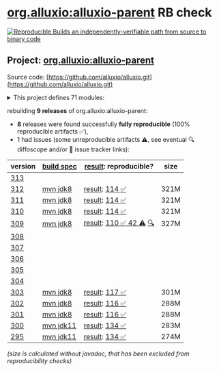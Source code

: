 [org.alluxio:alluxio-parent](https://central.sonatype.com/artifact/org.alluxio/alluxio-parent/versions) RB check
=======

[![Reproducible Builds](https://reproducible-builds.org/images/logos/rb.svg) an independently-verifiable path from source to binary code](https://reproducible-builds.org/)

## Project: [org.alluxio:alluxio-parent](https://central.sonatype.com/artifact/org.alluxio/alluxio-parent/versions)

Source code: [https://github.com/alluxio/alluxio.git](https://github.com/alluxio/alluxio.git)

<details><summary>This project defines 71 modules:</summary>

* [org.alluxio:alluxio-assembly](https://central.sonatype.com/artifact/org.alluxio/alluxio-assembly/312)
* [org.alluxio:alluxio-assembly-client](https://central.sonatype.com/artifact/org.alluxio/alluxio-assembly-client/312)
* [org.alluxio:alluxio-assembly-server](https://central.sonatype.com/artifact/org.alluxio/alluxio-assembly-server/312)
* [org.alluxio:alluxio-common](https://central.sonatype.com/artifact/org.alluxio/alluxio-common/312)
* [org.alluxio:alluxio-core](https://central.sonatype.com/artifact/org.alluxio/alluxio-core/312)
* [org.alluxio:alluxio-core-client](https://central.sonatype.com/artifact/org.alluxio/alluxio-core-client/312)
* [org.alluxio:alluxio-core-client-fs](https://central.sonatype.com/artifact/org.alluxio/alluxio-core-client-fs/312)
* [org.alluxio:alluxio-core-client-hdfs](https://central.sonatype.com/artifact/org.alluxio/alluxio-core-client-hdfs/312)
* [org.alluxio:alluxio-core-client-hdfs3](https://central.sonatype.com/artifact/org.alluxio/alluxio-core-client-hdfs3/312)
* [org.alluxio:alluxio-core-common](https://central.sonatype.com/artifact/org.alluxio/alluxio-core-common/312)
* [org.alluxio:alluxio-core-server](https://central.sonatype.com/artifact/org.alluxio/alluxio-core-server/312)
* [org.alluxio:alluxio-core-server-common](https://central.sonatype.com/artifact/org.alluxio/alluxio-core-server-common/312)
* [org.alluxio:alluxio-core-server-master](https://central.sonatype.com/artifact/org.alluxio/alluxio-core-server-master/312)
* [org.alluxio:alluxio-core-server-proxy](https://central.sonatype.com/artifact/org.alluxio/alluxio-core-server-proxy/312)
* [org.alluxio:alluxio-core-server-worker](https://central.sonatype.com/artifact/org.alluxio/alluxio-core-server-worker/312)
* [org.alluxio:alluxio-core-transport](https://central.sonatype.com/artifact/org.alluxio/alluxio-core-transport/312)
* [org.alluxio:alluxio-dora](https://central.sonatype.com/artifact/org.alluxio/alluxio-dora/312)
* [org.alluxio:alluxio-examples](https://central.sonatype.com/artifact/org.alluxio/alluxio-examples/312)
* [org.alluxio:alluxio-integration](https://central.sonatype.com/artifact/org.alluxio/alluxio-integration/312)
* [org.alluxio:alluxio-integration-fuse](https://central.sonatype.com/artifact/org.alluxio/alluxio-integration-fuse/312)
* [org.alluxio:alluxio-integration-jnifuse](https://central.sonatype.com/artifact/org.alluxio/alluxio-integration-jnifuse/312)
* [org.alluxio:alluxio-integration-jnifuse-fs](https://central.sonatype.com/artifact/org.alluxio/alluxio-integration-jnifuse-fs/312)
* [org.alluxio:alluxio-integration-jnifuse-native](https://central.sonatype.com/artifact/org.alluxio/alluxio-integration-jnifuse-native/312)
* [org.alluxio:alluxio-integration-tools](https://central.sonatype.com/artifact/org.alluxio/alluxio-integration-tools/312)
* [org.alluxio:alluxio-integration-tools-hms](https://central.sonatype.com/artifact/org.alluxio/alluxio-integration-tools-hms/312)
* [org.alluxio:alluxio-integration-tools-validation](https://central.sonatype.com/artifact/org.alluxio/alluxio-integration-tools-validation/312)
* [org.alluxio:alluxio-job](https://central.sonatype.com/artifact/org.alluxio/alluxio-job/312)
* [org.alluxio:alluxio-job-client](https://central.sonatype.com/artifact/org.alluxio/alluxio-job-client/312)
* [org.alluxio:alluxio-job-common](https://central.sonatype.com/artifact/org.alluxio/alluxio-job-common/312)
* [org.alluxio:alluxio-job-server](https://central.sonatype.com/artifact/org.alluxio/alluxio-job-server/312)
* [org.alluxio:alluxio-microbench](https://central.sonatype.com/artifact/org.alluxio/alluxio-microbench/312)
* [org.alluxio:alluxio-minicluster](https://central.sonatype.com/artifact/org.alluxio/alluxio-minicluster/312)
* [org.alluxio:alluxio-parent](https://central.sonatype.com/artifact/org.alluxio/alluxio-parent/312)
* [org.alluxio:alluxio-shaded](https://central.sonatype.com/artifact/org.alluxio/alluxio-shaded/312)
* [org.alluxio:alluxio-shaded-client](https://central.sonatype.com/artifact/org.alluxio/alluxio-shaded-client/312)
* [org.alluxio:alluxio-shaded-hadoop3-client](https://central.sonatype.com/artifact/org.alluxio/alluxio-shaded-hadoop3-client/312)
* [org.alluxio:alluxio-shell](https://central.sonatype.com/artifact/org.alluxio/alluxio-shell/312)
* [org.alluxio:alluxio-stress](https://central.sonatype.com/artifact/org.alluxio/alluxio-stress/312)
* [org.alluxio:alluxio-stress-common](https://central.sonatype.com/artifact/org.alluxio/alluxio-stress-common/312)
* [org.alluxio:alluxio-stress-shell](https://central.sonatype.com/artifact/org.alluxio/alluxio-stress-shell/312)
* [org.alluxio:alluxio-table](https://central.sonatype.com/artifact/org.alluxio/alluxio-table/312)
* [org.alluxio:alluxio-table-base](https://central.sonatype.com/artifact/org.alluxio/alluxio-table-base/312)
* [org.alluxio:alluxio-table-client](https://central.sonatype.com/artifact/org.alluxio/alluxio-table-client/312)
* [org.alluxio:alluxio-table-server](https://central.sonatype.com/artifact/org.alluxio/alluxio-table-server/312)
* [org.alluxio:alluxio-table-server-common](https://central.sonatype.com/artifact/org.alluxio/alluxio-table-server-common/312)
* [org.alluxio:alluxio-table-server-master](https://central.sonatype.com/artifact/org.alluxio/alluxio-table-server-master/312)
* [org.alluxio:alluxio-table-server-underdb](https://central.sonatype.com/artifact/org.alluxio/alluxio-table-server-underdb/312)
* [org.alluxio:alluxio-table-server-underdb-glue](https://central.sonatype.com/artifact/org.alluxio/alluxio-table-server-underdb-glue/312)
* [org.alluxio:alluxio-table-server-underdb-hive](https://central.sonatype.com/artifact/org.alluxio/alluxio-table-server-underdb-hive/312)
* [org.alluxio:alluxio-table-shell](https://central.sonatype.com/artifact/org.alluxio/alluxio-table-shell/312)
* [org.alluxio:alluxio-tests](https://central.sonatype.com/artifact/org.alluxio/alluxio-tests/312)
* [org.alluxio:alluxio-tests-integration](https://central.sonatype.com/artifact/org.alluxio/alluxio-tests-integration/312)
* [org.alluxio:alluxio-tests-testcontainers](https://central.sonatype.com/artifact/org.alluxio/alluxio-tests-testcontainers/312)
* [org.alluxio:alluxio-underfs](https://central.sonatype.com/artifact/org.alluxio/alluxio-underfs/312)
* [org.alluxio:alluxio-underfs-abfs](https://central.sonatype.com/artifact/org.alluxio/alluxio-underfs-abfs/312)
* [org.alluxio:alluxio-underfs-adl](https://central.sonatype.com/artifact/org.alluxio/alluxio-underfs-adl/312)
* [org.alluxio:alluxio-underfs-cephfs](https://central.sonatype.com/artifact/org.alluxio/alluxio-underfs-cephfs/312)
* [org.alluxio:alluxio-underfs-cephfs-hadoop](https://central.sonatype.com/artifact/org.alluxio/alluxio-underfs-cephfs-hadoop/312)
* [org.alluxio:alluxio-underfs-cos](https://central.sonatype.com/artifact/org.alluxio/alluxio-underfs-cos/312)
* [org.alluxio:alluxio-underfs-cosn](https://central.sonatype.com/artifact/org.alluxio/alluxio-underfs-cosn/312)
* [org.alluxio:alluxio-underfs-gcs](https://central.sonatype.com/artifact/org.alluxio/alluxio-underfs-gcs/312)
* [org.alluxio:alluxio-underfs-hdfs](https://central.sonatype.com/artifact/org.alluxio/alluxio-underfs-hdfs/312)
* [org.alluxio:alluxio-underfs-kodo](https://central.sonatype.com/artifact/org.alluxio/alluxio-underfs-kodo/312)
* [org.alluxio:alluxio-underfs-local](https://central.sonatype.com/artifact/org.alluxio/alluxio-underfs-local/312)
* [org.alluxio:alluxio-underfs-obs](https://central.sonatype.com/artifact/org.alluxio/alluxio-underfs-obs/312)
* [org.alluxio:alluxio-underfs-oss](https://central.sonatype.com/artifact/org.alluxio/alluxio-underfs-oss/312)
* [org.alluxio:alluxio-underfs-ozone](https://central.sonatype.com/artifact/org.alluxio/alluxio-underfs-ozone/312)
* [org.alluxio:alluxio-underfs-s3a](https://central.sonatype.com/artifact/org.alluxio/alluxio-underfs-s3a/312)
* [org.alluxio:alluxio-underfs-swift](https://central.sonatype.com/artifact/org.alluxio/alluxio-underfs-swift/312)
* [org.alluxio:alluxio-underfs-wasb](https://central.sonatype.com/artifact/org.alluxio/alluxio-underfs-wasb/312)
* [org.alluxio:alluxio-underfs-web](https://central.sonatype.com/artifact/org.alluxio/alluxio-underfs-web/312)
</details>

rebuilding **9 releases** of org.alluxio:alluxio-parent:
- **8** releases were found successfully **fully reproducible** (100% reproducible artifacts :white_check_mark:),
- 1 had issues (some unreproducible artifacts :warning:, see eventual :mag: diffoscope and/or :memo: issue tracker links):

| version | [build spec](/BUILDSPEC.md) | [result](https://reproducible-builds.org/docs/jvm/): reproducible? | size |
| -- | --------- | ------ | -- |
| [313](https://central.sonatype.com/artifact/org.alluxio/alluxio-parent/313/pom) | | | |
| [312](https://central.sonatype.com/artifact/org.alluxio/alluxio-parent/312/pom) | [mvn jdk8](alluxio-312.buildspec) | [result](alluxio-parent-312.buildinfo): [114 :white_check_mark: ](alluxio-parent-312.buildcompare) | 321M |
| [311](https://central.sonatype.com/artifact/org.alluxio/alluxio-parent/311/pom) | [mvn jdk8](alluxio-311.buildspec) | [result](alluxio-parent-311.buildinfo): [114 :white_check_mark: ](alluxio-parent-311.buildcompare) | 321M |
| [310](https://central.sonatype.com/artifact/org.alluxio/alluxio-parent/310/pom) | [mvn jdk8](alluxio-310.buildspec) | [result](alluxio-parent-310.buildinfo): [114 :white_check_mark: ](alluxio-parent-310.buildcompare) | 321M |
| [309](https://central.sonatype.com/artifact/org.alluxio/alluxio-parent/309/pom) | [mvn jdk8](alluxio-309.buildspec) | [result](alluxio-parent-309.buildinfo): [110 :white_check_mark:  42 :warning:](alluxio-parent-309.buildcompare) [:mag:](alluxio-parent-309.diffoscope) | 327M |
| [308](https://central.sonatype.com/artifact/org.alluxio/alluxio-parent/308/pom) | | | |
| [307](https://central.sonatype.com/artifact/org.alluxio/alluxio-parent/307/pom) | | | |
| [306](https://central.sonatype.com/artifact/org.alluxio/alluxio-parent/306/pom) | | | |
| [305](https://central.sonatype.com/artifact/org.alluxio/alluxio-parent/305/pom) | | | |
| [304](https://central.sonatype.com/artifact/org.alluxio/alluxio-parent/304/pom) | | | |
| [303](https://central.sonatype.com/artifact/org.alluxio/alluxio-parent/303/pom) | [mvn jdk8](alluxio-303.buildspec) | [result](alluxio-parent-303.buildinfo): [117 :white_check_mark: ](alluxio-parent-303.buildcompare) | 301M |
| [302](https://central.sonatype.com/artifact/org.alluxio/alluxio-parent/302/pom) | [mvn jdk8](alluxio-302.buildspec) | [result](alluxio-parent-302.buildinfo): [116 :white_check_mark: ](alluxio-parent-302.buildcompare) | 288M |
| [301](https://central.sonatype.com/artifact/org.alluxio/alluxio-parent/301/pom) | [mvn jdk8](alluxio-301.buildspec) | [result](alluxio-parent-301.buildinfo): [116 :white_check_mark: ](alluxio-parent-301.buildcompare) | 288M |
| [300](https://central.sonatype.com/artifact/org.alluxio/alluxio-parent/300/pom) | [mvn jdk11](alluxio-300.buildspec) | [result](alluxio-parent-300.buildinfo): [134 :white_check_mark: ](alluxio-parent-300.buildcompare) | 283M |
| [295](https://central.sonatype.com/artifact/org.alluxio/alluxio-parent/295/pom) | [mvn jdk11](alluxio-295.buildspec) | [result](alluxio-parent-295.buildinfo): [134 :white_check_mark: ](alluxio-parent-295.buildcompare) | 274M |

<i>(size is calculated without javadoc, that has been excluded from reproducibility checks)</i>
